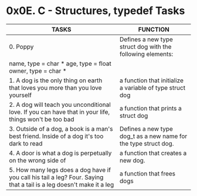 # 0x0E. C - Structures, typedef Tasks
| TASKS | FUNCTION |
| --- | --- |
| 0. Poppy | Defines a new type struct dog with the following elements:
   name, type = char * age, type = float owner, type = char * |
| 1. A dog is the only thing on earth that loves you more than you love yourself | a function that initialize a variable of type struct dog |
| 2. A dog will teach you unconditional love. If you can have that in your life, things won't be too bad | a function that prints a struct dog |
| 3. Outside of a dog, a book is a man's best friend. Inside of a dog it's too dark to read | Defines a new type dog_t as a new name for the type struct dog. |
| 4. A door is what a dog is perpetually on the wrong side of | a function that creates a new dog. |
| 5. How many legs does a dog have if you call his tail a leg? Four. Saying that a tail is a leg doesn't make it a leg | a function that frees dogs |